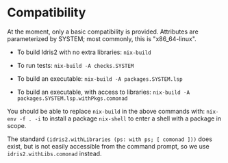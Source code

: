 # Compatibility

At the moment, only a basic compatibility is provided. Attributes are parameterized by SYSTEM; most commonly, this is "x86_64-linux".

- To build Idris2 with no extra libraries:
    `nix-build`

- To run tests:
    `nix-build -A checks.SYSTEM`

- To build an executable:
    `nix-build -A packages.SYSTEM.lsp`

- To build an executable, with access to libraries:
    `nix-build -A packages.SYSTEM.lsp.withPkgs.comonad`

You should be able to replace `nix-build` in the above commands with:
    `nix-env -f . -i` to install a package
    `nix-shell` to enter a shell with a package in scope.

The standard `(idris2.withLibraries (ps: with ps; [ comonad ]))` does exist, but is not easily accessible from the command prompt, so we use `idris2.withLibs.comonad` instead.
